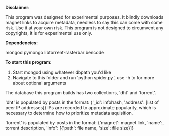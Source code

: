 **Disclaimer:**

This program was designed for experimental purposes. It blindly downloads magnet links to acquire metadata,
needless to say this can come with some risk. Use it at your own risk. This program is not designed to circumvent any copyrights, it is for experimental use only.

**Dependencies:**

mongod
pymongo
libtorrent-rasterbar
bencode

**To start this program:**

1. Start mongod using whatever dbpath you'd like
2. Navigate to this folder and run 'python spider.py', use -h to for more about optional arguments

The database this program builds has two collections, 'dht' and 'torrent'.

'dht' is populated by posts in the format: {'_id': infohash, 'address': [list of peer IP addresses]}
IPs are recorded to approximate popularity, which is necessary to determine how to prioritize metadata aquisition.

'torrent' is populated by posts in the format:
 {'magnet': magnet link, 'name':, torrent description, 'info': [{'path': file name, 'size': file size}]}
